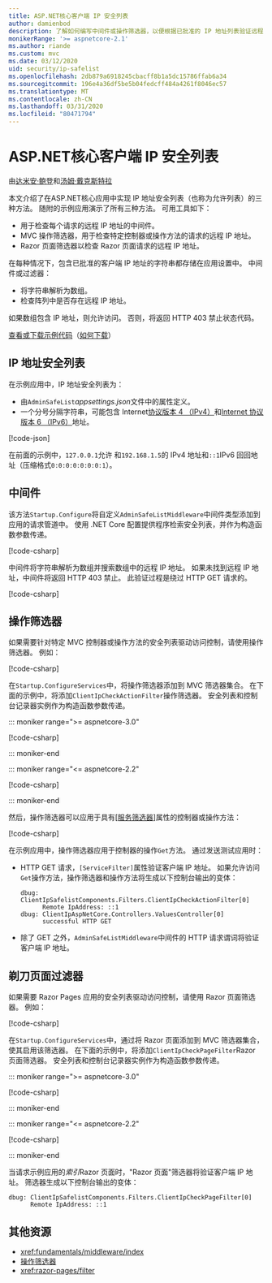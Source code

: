 ```yaml
---
title: ASP.NET核心客户端 IP 安全列表
author: damienbod
description: 了解如何编写中间件或操作筛选器，以便根据已批准的 IP 地址列表验证远程 IP 地址。
monikerRange: '>= aspnetcore-2.1'
ms.author: riande
ms.custom: mvc
ms.date: 03/12/2020
uid: security/ip-safelist
ms.openlocfilehash: 2db879a6918245cbacff8b1a5dc15786ffab6a34
ms.sourcegitcommit: 196e4a36df5be5b04fedcff484a4261f8046ec57
ms.translationtype: MT
ms.contentlocale: zh-CN
ms.lasthandoff: 03/31/2020
ms.locfileid: "80471794"
---
```

# <a name="client-ip-safelist-for-aspnet-core"></a>ASP.NET核心客户端 IP 安全列表

由[达米安·鲍登](https://twitter.com/damien_bod)和[汤姆·戴克斯特拉](https://github.com/tdykstra)
 
本文介绍了在ASP.NET核心应用中实现 IP 地址安全列表（也称为允许列表）的三种方法。 随附的示例应用演示了所有三种方法。 可用工具如下：

* 用于检查每个请求的远程 IP 地址的中间件。
* MVC 操作筛选器，用于检查特定控制器或操作方法的请求的远程 IP 地址。
* Razor 页面筛选器以检查 Razor 页面请求的远程 IP 地址。

在每种情况下，包含已批准的客户端 IP 地址的字符串都存储在应用设置中。 中间件或过滤器：

* 将字符串解析为数组。 
* 检查阵列中是否存在远程 IP 地址。

如果数组包含 IP 地址，则允许访问。 否则，将返回 HTTP 403 禁止状态代码。

[查看或下载示例代码](https://github.com/dotnet/AspNetCore.Docs/tree/master/aspnetcore/security/ip-safelist/samples)（[如何下载](xref:index#how-to-download-a-sample)）

## <a name="ip-address-safelist"></a>IP 地址安全列表

在示例应用中，IP 地址安全列表为：

* 由`AdminSafeList`*appsettings.json*文件中的属性定义。
* 一个分号分隔字符串，可能包含 Internet[协议版本 4 （IPv4）](https://wikipedia.org/wiki/IPv4)和[Internet 协议版本 6 （IPv6）](https://wikipedia.org/wiki/IPv6)地址。

[!code-json[](ip-safelist/samples/3.x/ClientIpAspNetCore/appsettings.json?range=1-3&highlight=2)]

在前面的示例中，`127.0.0.1`允许 和`192.168.1.5`的 IPv4 地址和`::1`IPv6 回回地址（压缩格式`0:0:0:0:0:0:0:1`）。

## <a name="middleware"></a>中间件

该方法`Startup.Configure`将自定义`AdminSafeListMiddleware`中间件类型添加到应用的请求管道中。 使用 .NET Core 配置提供程序检索安全列表，并作为构造函数参数传递。

[!code-csharp[](ip-safelist/samples/3.x/ClientIpAspNetCore/Startup.cs?name=snippet_ConfigureAddMiddleware)]

中间件将字符串解析为数组并搜索数组中的远程 IP 地址。 如果未找到远程 IP 地址，中间件将返回 HTTP 403 禁止。 此验证过程是绕过 HTTP GET 请求的。

[!code-csharp[](ip-safelist/samples/Shared/ClientIpSafelistComponents/Middlewares/AdminSafeListMiddleware.cs?name=snippet_ClassOnly)]

## <a name="action-filter"></a>操作筛选器

如果需要针对特定 MVC 控制器或操作方法的安全列表驱动访问控制，请使用操作筛选器。 例如：

[!code-csharp[](ip-safelist/samples/Shared/ClientIpSafelistComponents/Filters/ClientIpCheckActionFilter.cs?name=snippet_ClassOnly)]

在`Startup.ConfigureServices`中，将操作筛选器添加到 MVC 筛选器集合。 在下面的示例中，将添加`ClientIpCheckActionFilter`操作筛选器。 安全列表和控制台记录器实例作为构造函数参数传递。

::: moniker range=">= aspnetcore-3.0"

[!code-csharp[](ip-safelist/samples/3.x/ClientIpAspNetCore/Startup.cs?name=snippet_ConfigureServicesActionFilter)]

::: moniker-end

::: moniker range="<= aspnetcore-2.2"

[!code-csharp[](ip-safelist/samples/2.x/ClientIpAspNetCore/Startup.cs?name=snippet_ConfigureServicesActionFilter)]

::: moniker-end

然后，操作筛选器可以应用于具有[[服务筛选器]](xref:Microsoft.AspNetCore.Mvc.ServiceFilterAttribute)属性的控制器或操作方法：

[!code-csharp[](ip-safelist/samples/3.x/ClientIpAspNetCore/Controllers/ValuesController.cs?name=snippet_ActionFilter&highlight=1)]

在示例应用中，操作筛选器应用于控制器的操作`Get`方法。 通过发送测试应用时：

* HTTP GET 请求，`[ServiceFilter]`属性验证客户端 IP 地址。 如果允许访问`Get`操作方法，操作筛选器和操作方法将生成以下控制台输出的变体：

    ```
    dbug: ClientIpSafelistComponents.Filters.ClientIpCheckActionFilter[0]
          Remote IpAddress: ::1
    dbug: ClientIpAspNetCore.Controllers.ValuesController[0]
          successful HTTP GET    
    ```

* 除了 GET 之外，`AdminSafeListMiddleware`中间件的 HTTP 请求谓词将验证客户端 IP 地址。

## <a name="razor-pages-filter"></a>剃刀页面过滤器

如果需要 Razor Pages 应用的安全列表驱动访问控制，请使用 Razor 页面筛选器。 例如：

[!code-csharp[](ip-safelist/samples/Shared/ClientIpSafelistComponents/Filters/ClientIpCheckPageFilter.cs?name=snippet_ClassOnly)]

在`Startup.ConfigureServices`中，通过将 Razor 页面添加到 MVC 筛选器集合，使其启用该筛选器。 在下面的示例中，将添加`ClientIpCheckPageFilter`Razor 页面筛选器。 安全列表和控制台记录器实例作为构造函数参数传递。

::: moniker range=">= aspnetcore-3.0"

[!code-csharp[](ip-safelist/samples/3.x/ClientIpAspNetCore/Startup.cs?name=snippet_ConfigureServicesPageFilter)]

::: moniker-end

::: moniker range="<= aspnetcore-2.2"

[!code-csharp[](ip-safelist/samples/2.x/ClientIpAspNetCore/Startup.cs?name=snippet_ConfigureServicesPageFilter)]

::: moniker-end

当请求示例应用的*索引*Razor 页面时，"Razor 页面"筛选器将验证客户端 IP 地址。 筛选器生成以下控制台输出的变体：

```
dbug: ClientIpSafelistComponents.Filters.ClientIpCheckPageFilter[0]
      Remote IpAddress: ::1
```

## <a name="additional-resources"></a>其他资源

* <xref:fundamentals/middleware/index>
* [操作筛选器](xref:mvc/controllers/filters#action-filters)
* <xref:razor-pages/filter>
